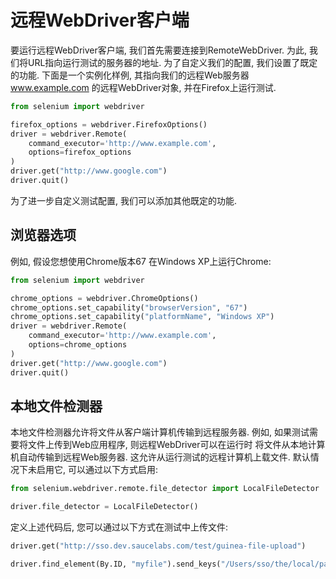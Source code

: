 # 远程WebDriver客户端

要运行远程WebDriver客户端, 我们首先需要连接到RemoteWebDriver. 为此, 我们将URL指向运行测试的服务器的地址. 为了自定义我们的配置, 我们设置了既定的功能. 下面是一个实例化样例, 其指向我们的远程Web服务器 www.example.com 的远程WebDriver对象, 并在Firefox上运行测试.

```py
from selenium import webdriver

firefox_options = webdriver.FirefoxOptions()
driver = webdriver.Remote(
    command_executor='http://www.example.com',
    options=firefox_options
)
driver.get("http://www.google.com")
driver.quit() 
```
  
为了进一步自定义测试配置, 我们可以添加其他既定的功能.

## 浏览器选项
例如, 假设您想使用Chrome版本67 在Windows XP上运行Chrome:

```py
from selenium import webdriver

chrome_options = webdriver.ChromeOptions()
chrome_options.set_capability("browserVersion", "67")
chrome_options.set_capability("platformName", "Windows XP")
driver = webdriver.Remote(
    command_executor='http://www.example.com',
    options=chrome_options
)
driver.get("http://www.google.com")
driver.quit()  
```
  
## 本地文件检测器
本地文件检测器允许将文件从客户端计算机传输到远程服务器. 例如, 如果测试需要将文件上传到Web应用程序, 则远程WebDriver可以在运行时 将文件从本地计算机自动传输到远程Web服务器. 这允许从运行测试的远程计算机上载文件. 默认情况下未启用它, 可以通过以下方式启用:

```py
from selenium.webdriver.remote.file_detector import LocalFileDetector

driver.file_detector = LocalFileDetector()
```
  
定义上述代码后, 您可以通过以下方式在测试中上传文件:

```py
driver.get("http://sso.dev.saucelabs.com/test/guinea-file-upload")

driver.find_element(By.ID, "myfile").send_keys("/Users/sso/the/local/path/to/darkbulb.jpg")
```



